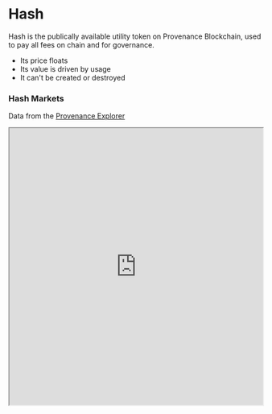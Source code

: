# Hash

Hash is the publically available utility token on Provenance Blockchain, used to pay all fees on chain and for governance.

- Its price floats
- Its value is driven by usage
- It can't be created or destroyed

### Hash Markets

Data from the [Provenance Explorer](https://explorer.provenance.io)

<iframe width="100%" height="550" src="https://explorer.test.provenance.io/hashstats" />

### Tokenomics

Provenance Blockchain is uniquely suited to drive massive disruption in financial services by combining truth-vs-trust and riskless transactions, creating bilateral decentralized markets. Read more in our <a href="https://docs.provenance.io/ecosystem/financial-services-blockchain/token-economics">tokenomics paper</a>.

### Get Hash

Hash is publicly available, and detailed <a href="https://provenance.io/purchase-hash">instructions</a> on how to purchase Hash are as well.

_See also: [Quick Start: Get a Wallet & Hash](/docs/quick-start/wallet-and-hash)_

Additionally, the Provenance Blockchain Foundation funds a <a href="https://provenance.io/grants">grants program</a> for projects that enhance the ecosystem, research new directions, or provide educational resources. Apply today to kickstart your dApp!

### Delegating Hash

<a href="https://provenance.io/delegate-hash">Delegate hash</a> to your preferred validator and start earning rewards immediately.

### Hash FAQs

All tokens are inherently different, and Hash is no exception! We've collected <a href="https://provenance.io/hashfaq">answers</a> to frequently asked questions about Hash to help broaden understanding of what makes Hash different from the rest.

### Hash Medium Articles

- [Staking Hash: How Does Staking Work and How Do I Participate?](https://medium.com/provenanceblockchain/staking-hash-how-does-staking-work-and-how-do-i-participate-7286b0da1388)
